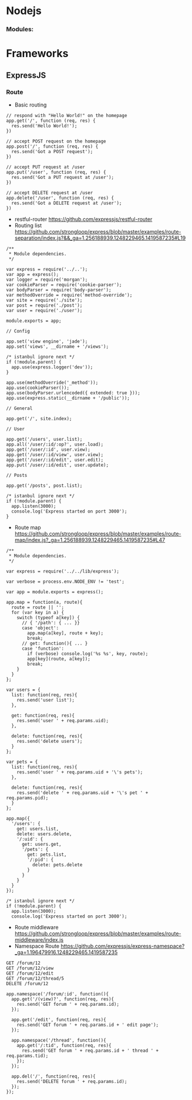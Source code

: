 # Nodejs
### Modules:

# Frameworks
## ExpressJS
### Route
* Basic routing
```
// respond with "Hello World!" on the homepage
app.get('/', function (req, res) {
  res.send('Hello World!');
})

// accept POST request on the homepage
app.post('/', function (req, res) {
  res.send('Got a POST request');
})

// accept PUT request at /user
app.put('/user', function (req, res) {
  res.send('Got a PUT request at /user');
})

// accept DELETE request at /user
app.delete('/user', function (req, res) {
  res.send('Got a DELETE request at /user');
})
```
* restful-router https://github.com/expressjs/restful-router
* Routing list https://github.com/strongloop/express/blob/master/examples/route-separation/index.js?&&_ga=1.256188939.1248229465.1419587235#L19
```
/**
 * Module dependencies.
 */

var express = require('../..');
var app = express();
var logger = require('morgan');
var cookieParser = require('cookie-parser');
var bodyParser = require('body-parser');
var methodOverride = require('method-override');
var site = require('./site');
var post = require('./post');
var user = require('./user');

module.exports = app;

// Config

app.set('view engine', 'jade');
app.set('views', __dirname + '/views');

/* istanbul ignore next */
if (!module.parent) {
  app.use(express.logger('dev'));
}

app.use(methodOverride('_method'));
app.use(cookieParser());
app.use(bodyParser.urlencoded({ extended: true }));
app.use(express.static(__dirname + '/public'));

// General

app.get('/', site.index);

// User

app.get('/users', user.list);
app.all('/user/:id/:op?', user.load);
app.get('/user/:id', user.view);
app.get('/user/:id/view', user.view);
app.get('/user/:id/edit', user.edit);
app.put('/user/:id/edit', user.update);

// Posts

app.get('/posts', post.list);

/* istanbul ignore next */
if (!module.parent) {
  app.listen(3000);
  console.log('Express started on port 3000');
}
```
* Route map https://github.com/strongloop/express/blob/master/examples/route-map/index.js?_ga=1.256188939.1248229465.1419587235#L47
```
/**
 * Module dependencies.
 */

var express = require('../../lib/express');

var verbose = process.env.NODE_ENV != 'test';

var app = module.exports = express();

app.map = function(a, route){
  route = route || '';
  for (var key in a) {
    switch (typeof a[key]) {
      // { '/path': { ... }}
      case 'object':
        app.map(a[key], route + key);
        break;
      // get: function(){ ... }
      case 'function':
        if (verbose) console.log('%s %s', key, route);
        app[key](route, a[key]);
        break;
    }
  }
};

var users = {
  list: function(req, res){
    res.send('user list');
  },

  get: function(req, res){
    res.send('user ' + req.params.uid);
  },

  delete: function(req, res){
    res.send('delete users');
  }
};

var pets = {
  list: function(req, res){
    res.send('user ' + req.params.uid + '\'s pets');
  },

  delete: function(req, res){
    res.send('delete ' + req.params.uid + '\'s pet ' + req.params.pid);
  }
};

app.map({
  '/users': {
    get: users.list,
    delete: users.delete,
    '/:uid': {
      get: users.get,
      '/pets': {
        get: pets.list,
        '/:pid': {
          delete: pets.delete
        }
      }
    }
  }
});

/* istanbul ignore next */
if (!module.parent) {
  app.listen(3000);
  console.log('Express started on port 3000');
```
* Route middleware https://github.com/strongloop/express/blob/master/examples/route-middleware/index.js
* Namespace Route https://github.com/expressjs/express-namespace?_ga=1.196479916.1248229465.1419587235
```
GET /forum/12
GET /forum/12/view
GET /forum/12/edit
GET /forum/12/thread/5
DELETE /forum/12

app.namespace('/forum/:id', function(){
  app.get('/(view)?', function(req, res){
    res.send('GET forum ' + req.params.id);
  });

  app.get('/edit', function(req, res){
    res.send('GET forum ' + req.params.id + ' edit page');
  });

  app.namespace('/thread', function(){
    app.get('/:tid', function(req, res){
      res.send('GET forum ' + req.params.id + ' thread ' + req.params.tid);
    });
  });

  app.del('/', function(req, res){
    res.send('DELETE forum ' + req.params.id);
  });
});
```
